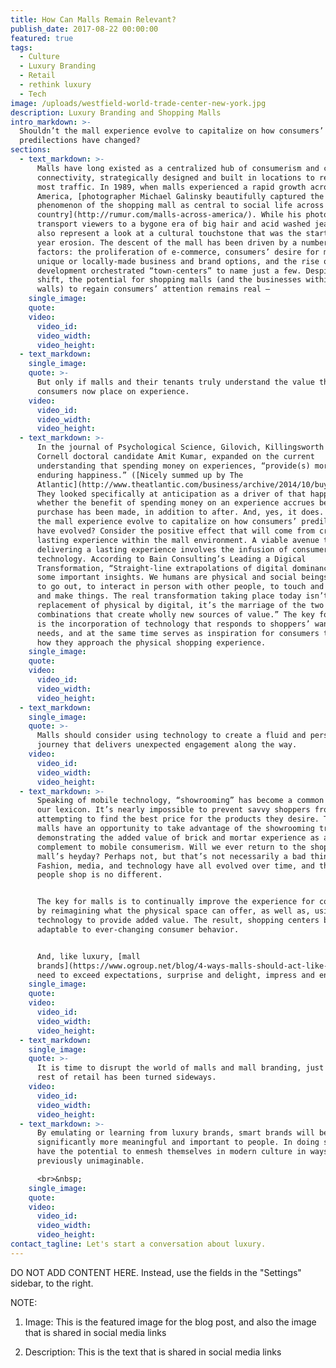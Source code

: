 ```yaml
---
title: How Can Malls Remain Relevant?
publish_date: 2017-08-22 00:00:00
featured: true
tags:
  - Culture
  - Luxury Branding
  - Retail
  - rethink luxury
  - Tech
image: /uploads/westfield-world-trade-center-new-york.jpg
description: Luxury Branding and Shopping Malls
intro_markdown: >-
  Shouldn’t the mall experience evolve to capitalize on how consumers’
  predilections have changed?
sections:
  - text_markdown: >-
      Malls have long existed as a centralized hub of consumerism and cultural
      connectivity, strategically designed and built in locations to receive the
      most traffic. In 1989, when malls experienced a rapid growth across
      America, [photographer Michael Galinsky beautifully captured the cultural
      phenomenon of the shopping mall as central to social life across the
      country](http://rumur.com/malls-across-america/). While his photos now
      transport viewers to a bygone era of big hair and acid washed jeans, they
      also represent a look at a cultural touchstone that was the start of a 30
      year erosion. The descent of the mall has been driven by a number of
      factors: the proliferation of e-commerce, consumers’ desire for more
      unique or locally-made business and brand options, and the rise of
      development orchestrated “town-centers” to name just a few. Despite this
      shift, the potential for shopping malls (and the businesses within their
      walls) to regain consumers’ attention remains real –
    single_image:
    quote:
    video:
      video_id:
      video_width:
      video_height:
  - text_markdown:
    single_image:
    quote: >-
      But only if malls and their tenants truly understand the value that
      consumers now place on experience.
    video:
      video_id:
      video_width:
      video_height:
  - text_markdown: >-
      In the journal of Psychological Science, Gilovich, Killingsworth and
      Cornell doctoral candidate Amit Kumar, expanded on the current
      understanding that spending money on experiences, “provide(s) more
      enduring happiness.” ([Nicely summed up by The
      Atlantic](http://www.theatlantic.com/business/archive/2014/10/buy-experiences/381132/))
      They looked specifically at anticipation as a driver of that happiness;
      whether the benefit of spending money on an experience accrues before the
      purchase has been made, in addition to after. And, yes, it does. Shouldn’t
      the mall experience evolve to capitalize on how consumers’ predilections
      have evolved? Consider the positive effect that will come from creating a
      lasting experience within the mall environment. A viable avenue toward
      delivering a lasting experience involves the infusion of consumer-friendly
      technology. According to Bain Consulting’s Leading a Digical
      Transformation, “Straight-line extrapolations of digital dominance miss
      some important insights. We humans are physical and social beings. We like
      to go out, to interact in person with other people, to touch and handle
      and make things. The real transformation taking place today isn’t the
      replacement of physical by digital, it’s the marriage of the two into
      combinations that create wholly new sources of value.” The key for malls
      is the incorporation of technology that responds to shoppers’ wants and
      needs, and at the same time serves as inspiration for consumers to modify
      how they approach the physical shopping experience.
    single_image:
    quote:
    video:
      video_id:
      video_width:
      video_height:
  - text_markdown:
    single_image:
    quote: >-
      Malls should consider using technology to create a fluid and personalized
      journey that delivers unexpected engagement along the way.
    video:
      video_id:
      video_width:
      video_height:
  - text_markdown: >-
      Speaking of mobile technology, “showrooming” has become a common part of
      our lexicon. It’s nearly impossible to prevent savvy shoppers from
      attempting to find the best price for the products they desire. That said,
      malls have an opportunity to take advantage of the showrooming trend by
      demonstrating the added value of brick and mortar experience as a
      complement to mobile consumerism. Will we ever return to the shopping
      mall’s heyday? Perhaps not, but that’s not necessarily a bad thing.
      Fashion, media, and technology have all evolved over time, and the way
      people shop is no different.


      The key for malls is to continually improve the experience for consumers
      by reimagining what the physical space can offer, as well as, using
      technology to provide added value. The result, shopping centers become
      adaptable to ever-changing consumer behavior.


      And, like luxury, [mall
      brands](https://www.ogroup.net/blog/4-ways-malls-should-act-like-luxury-brands/)
      need to exceed expectations, surprise and delight, impress and engage.
    single_image:
    quote:
    video:
      video_id:
      video_width:
      video_height:
  - text_markdown:
    single_image:
    quote: >-
      It is time to disrupt the world of malls and mall branding, just as the
      rest of retail has been turned sideways.
    video:
      video_id:
      video_width:
      video_height:
  - text_markdown: >-
      By emulating or learning from luxury brands, smart brands will become
      significantly more meaningful and important to people. In doing so, they
      have the potential to enmesh themselves in modern culture in ways
      previously unimaginable.

      <br>&nbsp;
    single_image:
    quote:
    video:
      video_id:
      video_width:
      video_height:
contact_tagline: Let's start a conversation about luxury.
---
```



DO NOT ADD CONTENT HERE. Instead, use the fields in the "Settings" sidebar, to the right.

NOTE:

1. Image: This is the featured image for the blog post, and also the image that is shared in social media links

2. Description: This is the text that is shared in social media links